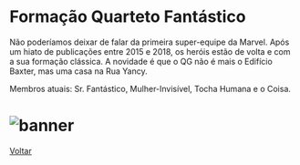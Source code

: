 # Formação Quarteto Fantástico

Não poderíamos deixar de falar da primeira super-equipe da Marvel. Após um hiato de publicações entre 2015 e 2018, os heróis estão de volta e com a sua formação clássica. A novidade é que o QG não é mais o Edifício Baxter, mas uma casa na Rua Yancy.

Membros atuais: Sr. Fantástico, Mulher-Invisível, Tocha Humana e o Coisa.

# ![banner](https://eb6f93.a2cdn1.secureserver.net/wp-content/uploads/2019/06/todas-equipes-marvel-8.jpg)

[Voltar](README.md)
